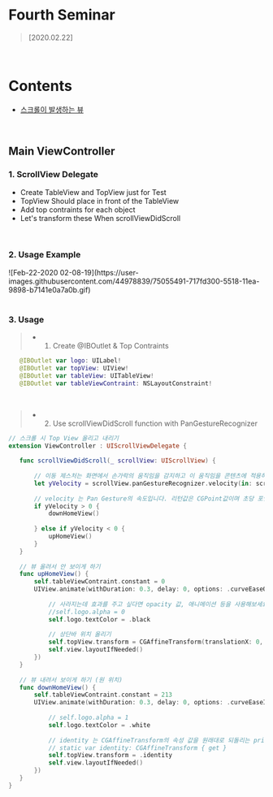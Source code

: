 # Fourth Seminar

> [2020.02.22]

<br/>

# Contents
- [스크롤이 발생하는 뷰](#Main-ViewController)

<br />

## Main ViewController
### 1. ScrollView Delegate
   - Create TableView and TopView just for Test
   - TopView Should place in front of the TableView
   - Add top contraints for each object
   - Let's transform these When scrollViewDidScroll
<br />

### 2. Usage Example
   <div>
  ![Feb-22-2020 02-08-19](https://user-images.githubusercontent.com/44978839/75055491-717fd300-5518-11ea-9898-b7141e0a7a0b.gif)
   </div>
<br />

### 3. Usage

> *  1. Create @IBOutlet & Top Contraints
 
 ```swift
    @IBOutlet var logo: UILabel!
    @IBOutlet var topView: UIView!
    @IBOutlet var tableView: UITableView!
    @IBOutlet var tableViewContraint: NSLayoutConstraint!
 ```
 <br />
 
> *  2. Use scrollViewDidScroll function with PanGestureRecognizer
 
 ```swift
 // 스크롤 시 Top View 올리고 내리기
extension ViewController : UIScrollViewDelegate {
    
    func scrollViewDidScroll(_ scrollView: UIScrollView) {
        
        // 이동 제스처는 화면에서 손가락의 움직임을 감지하고 이 움직임을 콘텐츠에 적용하는 데 사용되며 PanGestureRecognizer 클래스로 구현합니다.
        let yVelocity = scrollView.panGestureRecognizer.velocity(in: scrollView).y
        
        // velocity 는 Pan Gesture의 속도입니다. 리턴값은 CGPoint값이며 초당 포인트(점)로 표시됩니다. 속도는 수평 및 수직 구성요소로 나뉩니다. 속력과 속도의 차이.. 아시죠?
        if yVelocity > 0 {
            downHomeView()
            
        } else if yVelocity < 0 {
            upHomeView()
        }
    }
    
    // 뷰 올려서 안 보이게 하기
    func upHomeView() {
        self.tableViewContraint.constant = 0
        UIView.animate(withDuration: 0.3, delay: 0, options: .curveEaseOut, animations: {
            
            // 사라지는데 효과를 주고 싶다면 opacity 값, 애니메이션 등을 사용해보세요.
            //self.logo.alpha = 0
            self.logo.textColor = .black
            
            // 상단바 위치 올리기
            self.topView.transform = CGAffineTransform(translationX: 0, y: -115)
            self.view.layoutIfNeeded()
        })
    }
    
    // 뷰 내려서 보이게 하기 (원 위치)
    func downHomeView() {
        self.tableViewContraint.constant = 213
        UIView.animate(withDuration: 0.3, delay: 0, options: .curveEaseInOut, animations: {
            
            // self.logo.alpha = 1
            self.logo.textColor = .white
            
            // identity 는 CGAffineTransform의 속성 값을 원래대로 되돌리는 private key로 적용된 모든 변환을 제거하는 방법입니다.
            // static var identity: CGAffineTransform { get }
            self.topView.transform = .identity
            self.view.layoutIfNeeded()
        })
    }
}
```
